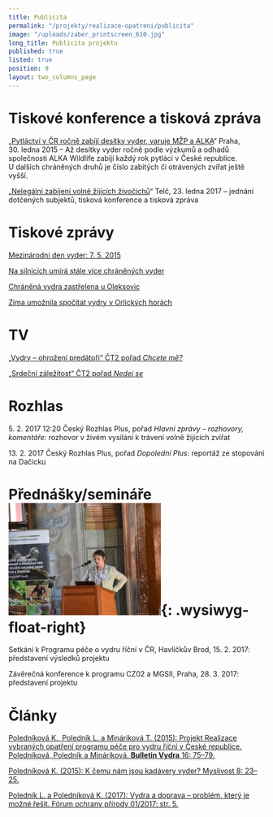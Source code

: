 ```yaml
---
title: Publicita
permalink: "/projekty/realizace-opatreni/publicita"
image: "/uploads/zaber_printscreen_610.jpg"
long_title: Publicita projektu
published: true
listed: true
position: 9
layout: two_columns_page
---
```

# Tiskové konference a tisková zpráva

„[Pytláctví v ČR ročně zabíjí desítky vyder, varuje MŽP a ALKA][1]“
Praha, 30. ledna 2015 – Až desítky vyder ročně podle výzkumů a odhadů
společnosti ALKA Wildlife zabijí každý rok pytláci v České
republice. U dalších chráněných druhů je číslo zabitých či otrávených
zvířat ještě vyšší.

„[Nelegální zabíjení volně žijících živočichů][2]“ Telč, 23. ledna
2017 – jednání dotčených subjektů, tisková konference a tisková zpráva

# Tiskové zprávy

[Mezinárodní den vyder:
7. 5. 2015](/news/mezinarodni-den-vyder-27-dot-5-2015)

[Na silnicích umírá stále více chráněných vyder][3]

[Chráněná vydra zastřelena u Oleksovic][4]

[Zima umožnila spočítat vydry v Orlických
horách](/news/zima-umoznila-spocitat-vydry-v-orlickych-horach)

# TV

[„Vydry – ohrožení predátoři“ ČT2 pořad *Chcete mě?*][5]

[„Srdeční záležitost“ ČT2 pořad *Nedej se*][6]

# Rozhlas

5. 2. 2017 12:20 Český Rozhlas Plus, pořad *Hlavní zprávy – rozhovory,
komentáře:* rozhovor v živém vysílání k trávení volně žijících zvířat

13. 2. 2017 Český Rozhlas Plus, pořad *Dopolední Plus*: reportáž ze
stopování na Dačicku

# Přednášky/semináře![](/uploads/DSC_2950_300.JPG){: .wysiwyg-float-right}

Setkání k Programu péče o vydru říční v ČR, Havlíčkův Brod, 15. 2. 2017:
představení výsledků projektu

Závěrečná konference k programu CZ02 a MGSII, Praha, 28. 3. 2017:
představení projektu

<div class="clearfix"></div>

# Články

[Poledníková K., Poledník L. a Mináriková T. (2015): Projekt Realizace
vybraných opatření programu péče pro vydru říční v České republice.
Poledníková, Poledník a Mináriková. **Bulletin Vydra** 16:
75–79.](/uploads/8_Polednikova_etal_75_79.pdf)

[Poledníková K. (2015): K čemu nám jsou kadávery vyder? Myslivost 8:
23–25.](/uploads/Myslivost_Vydra_2015_FINAL.pdf)

[Poledník L. a Poledníková K. (2017): Vydra a doprava – problém, který
je možné řešit. Fórum ochrany přírody 01/2017:
str. 5.](/uploads/11-vydra-a-doprava-problem-ktery-je-mozne-resit.pdf)


[1]: /news/pytlactvi-v-cr-rocne-zabiji-desitky-vyder-varuje-alka-a-mzp
[2]: /news/ministr-brabec-traveni-zvirat-je-nelidske-a-trestne
[3]: /news/tiskova-zprava-na-silnicich-umira-stale-vice-chranenych-vyder
[4]: /news/chranena-vydra-zastrelena-u-oleksovic
[5]: http://www.ceskatelevize.cz/ivysilani/1095970013-chcete-me/216562221300027
[6]: http://www.ceskatelevize.cz/porady/1095913550-nedej-se/217562248420003-srdecni-zalezitost/
